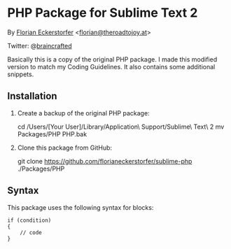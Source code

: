 # PHP Package for Sublime Text 2

By [Florian Eckerstorfer](http://theroadtojoy.at) <<florian@theroadtojoy.at>>

Twitter: @[braincrafted](http://twitter.com/braincrafted)

Basically this is a copy of the original PHP package. I made this modified version to match my Coding Guidelines. It also contains some additional snippets.

## Installation

1. Create a backup of the original PHP package:

	cd /Users/[Your User]/Library/Application\ Support/Sublime\ Text\ 2
	mv Packages/PHP PHP.bak

2. Clone this package from GitHub:

	git clone https://github.com/florianeckerstorfer/sublime-php ./Packages/PHP

## Syntax

This package uses the following syntax for blocks:

	if (condition)
	{
		// code
	}